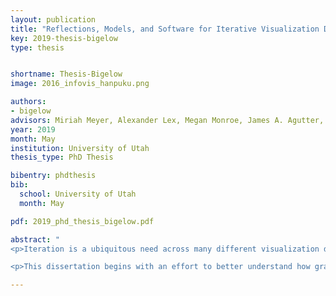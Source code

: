 ```yaml
---
layout: publication
title: "Reflections, Models, and Software for Iterative Visualization Design"
key: 2019-thesis-bigelow
type: thesis


shortname: Thesis-Bigelow
image: 2016_infovis_hanpuku.png

authors:
- bigelow
advisors: Miriah Meyer, Alexander Lex, Megan Monroe, James A. Agutter, Tamara Denning
year: 2019
month: May
institution: University of Utah
thesis_type: PhD Thesis

bibentry: phdthesis
bib:
  school: University of Utah
  month: May

pdf: 2019_phd_thesis_bigelow.pdf

abstract: "
<p>Iteration is a ubiquitous need across many different visualization design workflows. For visual design, practitioners often need to transition between the automated generation of visuals and manual drawing; however, existing software makes free-form iteration between these modalities difficult or impossible. A similar challenge exists for data as well: data abstractions often need to be adjusted; however, many data reshaping operations— particularly graph wrangling operations—have support only in programming environments that may not be accessible to many visualization designers.</p>

<p>This dissertation begins with an effort to better understand how graphic designers, a specific subset of the broader visualization community, work with data. The lessons from that effort inspire our remaining contributions, which are directed toward the broader community of visualization practitioners: first, we present a software model and a system that make it possible to iterate between drawing and generative visualization. Second, we present a visual technique that enables inquiry into the relationship between two specific graph data wrangling operations: pivoting and filtering. Finally, we present an interface that supports a broader range of graph data wrangling operations that enable iteration between many different graph data abstractions.</p>"

---
```

